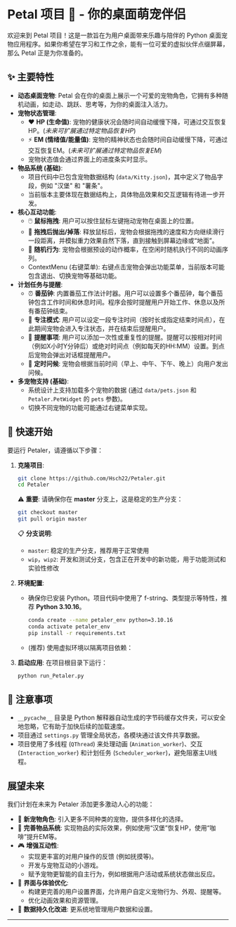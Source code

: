 # Petal 项目 🐾 - 你的桌面萌宠伴侣

欢迎来到 Petal 项目！这是一款旨在为用户桌面带来乐趣与陪伴的 Python 桌面宠物应用程序。如果你希望在学习和工作之余，能有一位可爱的虚拟伙伴点缀屏幕，那么 Petal 正是为你准备的。

## ✨ 主要特性

*   **动态桌面宠物**: Petal 会在你的桌面上展示一个可爱的宠物角色，它拥有多种随机动画，如走动、跳跃、思考等，为你的桌面注入活力。
*   **宠物状态管理**:
    *   ❤️ **HP (生命值)**: 宠物的健康状况会随时间自动缓慢下降，可通过交互恢复HP。(*未来可扩展通过特定物品恢复HP*)
    *   ⚡ **EM (情绪值/能量值)**: 宠物的精神状态也会随时间自动缓慢下降，可通过交互恢复EM。(*未来可扩展通过特定物品恢复EM*)
    *   宠物状态值会通过界面上的进度条实时显示。
*   **物品系统 (基础)**:
    *   项目代码中已包含宠物数据结构 (`data/Kitty.json`)，其中定义了物品字段，例如 "汉堡" 和 "薯条"。
    *   当前版本主要体现在数据结构上，具体物品效果和交互逻辑有待进一步开发。
*   **核心互动功能**:
    *   🖱️ **鼠标拖拽**: 用户可以按住鼠标左键拖动宠物在桌面上的位置。
    *   💨 **拖拽后抛出/掉落**: 释放鼠标后，宠物会根据拖拽的速度和方向继续滑行一段距离，并模拟重力效果自然下落，直到接触到屏幕边缘或“地面”。
    *   🐾 **随机行为**: 宠物会根据预设的动作概率，在空闲时随机执行不同的动画序列。
    *   ContextMenu (右键菜单): 右键点击宠物会弹出功能菜单，当前版本可能包含退出、切换宠物等基础功能。
*   **计划任务与提醒**:
    *   ⏰ **番茄钟**: 内置番茄工作法计时器。用户可以设置多个番茄钟，每个番茄钟包含工作时间和休息时间。程序会按时提醒用户开始工作、休息以及所有番茄钟结束。
    *   🎯 **专注模式**: 用户可以设定一段专注时间（按时长或指定结束时间点），在此期间宠物会进入专注状态，并在结束后提醒用户。
    *   🔔 **提醒事项**: 用户可以添加一次性或重复性的提醒。提醒可以按相对时间（例如X小时Y分钟后）或绝对时间点（例如每天的HH:MM）设置。到点后宠物会弹出对话框提醒用户。
    *   👋 **定时问候**: 宠物会根据当前时间（早上、中午、下午、晚上）向用户发出问候。
*   **多宠物支持 (基础)**:
    *   系统设计上支持加载多个宠物的数据 (通过 `data/pets.json` 和 `Petaler.PetWidget` 的 `pets` 参数)。
    *   切换不同宠物的功能可能通过右键菜单实现。


## 🚀 快速开始

要运行 Petaler，请遵循以下步骤：

1.  **克隆项目**:
    ```bash
    git clone https://github.com/Hsch22/Petaler.git 
    cd Petaler
    ```
    
    ⚠️ **重要**: 请确保你在 **master** 分支上，这是稳定的生产分支：
    ```bash
    git checkout master
    git pull origin master
    ```
    
    📋 **分支说明**:
    *   `master`: 稳定的生产分支，推荐用于正常使用
    *   `wip`，`wip2`: 开发和测试分支，包含正在开发中的新功能，用于功能测试和实验性修改

2.  **环境配置**:
    *   确保你已安装 Python。项目代码中使用了 f-string、类型提示等特性，推荐 **Python 3.10.16**。
        ```bash
        conda create --name petaler_env python=3.10.16
        conda activate petaler_env
        pip install -r requirements.txt
        ```
    *   (推荐) 使用虚拟环境以隔离项目依赖：


3.  **启动应用**:
    在项目根目录下运行：
    ```bash
    python run_Petaler.py
    ```


## 📝 注意事项

*   `__pycache__` 目录是 Python 解释器自动生成的字节码缓存文件夹，可以安全地忽略，它有助于加快后续的加载速度。
*   项目通过 `settings.py` 管理全局状态，各模块通过该文件共享数据。
*   项目使用了多线程 (`QThread`) 来处理动画 (`Animation_worker`)、交互 (`Interaction_worker`) 和计划任务 (`Scheduler_worker`)，避免阻塞主UI线程。

## 展望未来

我们计划在未来为 Petaler 添加更多激动人心的功能：

*   🌟 **新宠物角色**: 引入更多不同种类的宠物，提供多样化的选择。
*   🍲 **完善物品系统**: 实现物品的实际效果，例如使用“汉堡”恢复HP，使用“咖啡”提升EM等。
*   🎮 **增强互动性**:
    *   实现更丰富的对用户操作的反馈 (例如抚摸等)。
    *   开发与宠物互动的小游戏。
    *   赋予宠物更智能的自主行为，例如根据用户活动或系统状态做出反应。
*   🎨 **界面与体验优化**:
    *   构建更完善的用户设置界面，允许用户自定义宠物行为、外观、提醒等。
    *   优化动画效果和资源管理。
*   💾 **数据持久化改进**: 更系统地管理用户数据和设置。

---
